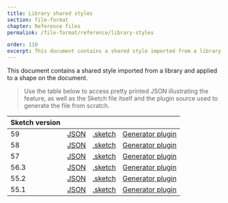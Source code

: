 ```yaml
---
title: Library shared styles
section: file-format
chapter: Reference files
permalink: /file-format/reference/library-styles

order: 110
excerpt: This document contains a shared style imported from a library and applied to a shape on the document.
---
```


This document contains a shared style imported from a library and applied to a shape on the document.

> Use the table below to access pretty printed JSON illustrating the feature, as well as the Sketch file itself and the plugin source used to generate the file from scratch.

| Sketch version |  |  |  |
| --- | --- | --- | --- |
| 59 | [JSON](https://github.com/sketch-hq/SketchAPI/tree/develop/reference-files/59/library-styles/output) | [.sketch](https://github.com/sketch-hq/SketchAPI/tree/develop/reference-files/59/library-styles/output.sketch) | [Generator plugin](https://github.com/sketch-hq/SketchAPI/tree/develop/reference-files/plugin.sketchplugin/Contents/Sketch/library-styles.js) |
| 58 | [JSON](https://github.com/sketch-hq/SketchAPI/tree/develop/reference-files/58/library-styles/output) | [.sketch](https://github.com/sketch-hq/SketchAPI/tree/develop/reference-files/58/library-styles/output.sketch) | [Generator plugin](https://github.com/sketch-hq/SketchAPI/tree/develop/reference-files/plugin.sketchplugin/Contents/Sketch/library-styles.js) |
| 57 | [JSON](https://github.com/sketch-hq/SketchAPI/tree/develop/reference-files/57/library-styles/output) | [.sketch](https://github.com/sketch-hq/SketchAPI/tree/develop/reference-files/57/library-styles/output.sketch) | [Generator plugin](https://github.com/sketch-hq/SketchAPI/tree/develop/reference-files/plugin.sketchplugin/Contents/Sketch/library-styles.js) |
| 56.3 | [JSON](https://github.com/sketch-hq/SketchAPI/tree/develop/reference-files/56.3/library-styles/output) | [.sketch](https://github.com/sketch-hq/SketchAPI/tree/develop/reference-files/56.3/library-styles/output.sketch) | [Generator plugin](https://github.com/sketch-hq/SketchAPI/tree/develop/reference-files/plugin.sketchplugin/Contents/Sketch/library-styles.js) |
| 55.2 | [JSON](https://github.com/sketch-hq/SketchAPI/tree/develop/reference-files/55.2/library-styles/output) | [.sketch](https://github.com/sketch-hq/SketchAPI/tree/develop/reference-files/55.2/library-styles/output.sketch) | [Generator plugin](https://github.com/sketch-hq/SketchAPI/tree/develop/reference-files/plugin.sketchplugin/Contents/Sketch/library-styles.js) |
| 55.1 | [JSON](https://github.com/sketch-hq/SketchAPI/tree/develop/reference-files/55.1/library-styles/output) | [.sketch](https://github.com/sketch-hq/SketchAPI/tree/develop/reference-files/55.1/library-styles/output.sketch) | [Generator plugin](https://github.com/sketch-hq/SketchAPI/tree/develop/reference-files/plugin.sketchplugin/Contents/Sketch/library-styles.js) |

